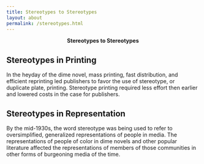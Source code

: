```yaml
---
title: Stereotypes to Stereotypes
layout: about
permalink: /stereotypes.html
---
```

<b><center>Stereotypes to Stereotypes</center></b>
<h2>Stereotypes in Printing</h2>
<p>In the heyday of the dime novel, mass printing, fast distribution, and efficient reprinting led publishers to favor the use of stereotype, or duplicate plate, printing. Stereotype printing required less effort then earlier and lowered costs in the case for publishers.</p>

<h2>Stereotypes in Representation</h2>
<p>By the mid-1930s, the word stereotype was being used to refer to oversimplified, generalized representations of people in media. The representations of people of color in dime novels and other popular literature affected the representations of members of those communities in other forms of burgeoning media of the time.</p>
